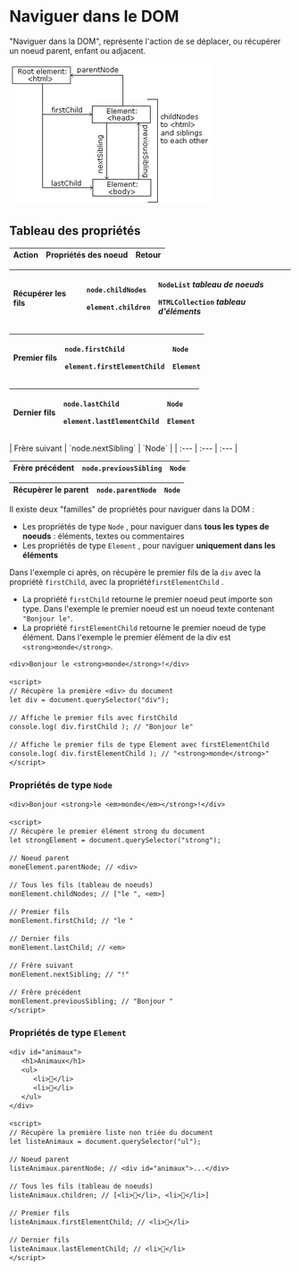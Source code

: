 # Naviguer dans le DOM

"Naviguer dans la DOM", représente l'action de se déplacer, ou récupérer un noeud parent, enfant ou adjacent.

![Propri&#xE9;t&#xE9;s de navigations DOM](../../.gitbook/assets/image.png)

## Tableau des propriétés

| Action | Propriétés des noeud | Retour |
| :--- | :--- | :--- |


<table>
  <thead>
    <tr>
      <th style="text-align:left">Récupérer les fils</th>
      <th style="text-align:left">
        <p><code>node.childNodes</code>
        </p>
        <p><code>element.children</code>
        </p>
      </th>
      <th style="text-align:left">
        <p><code>NodeList</code>  <em>tableau de noeuds</em>
        </p>
        <p><code>HTMLCollection</code>  <em>tableau d'éléments</em>
        </p>
      </th>
    </tr>
  </thead>
  <tbody></tbody>
</table><table>
  <thead>
    <tr>
      <th style="text-align:left">Premier fils</th>
      <th style="text-align:left">
        <p><code>node.firstChild</code>
        </p>
        <p><code>element.firstElementChild</code>
        </p>
      </th>
      <th style="text-align:left">
        <p><code>Node</code>
        </p>
        <p><code>Element</code>
        </p>
      </th>
    </tr>
  </thead>
  <tbody></tbody>
</table><table>
  <thead>
    <tr>
      <th style="text-align:left">Dernier fils</th>
      <th style="text-align:left">
        <p><code>node.lastChild</code>
        </p>
        <p><code>element.lastElementChild</code>
        </p>
      </th>
      <th style="text-align:left">
        <p><code>Node</code>
        </p>
        <p><code>Element</code>
        </p>
      </th>
    </tr>
  </thead>
  <tbody></tbody>
</table>| Frère suivant | `node.nextSibling` | `Node` |
| :--- | :--- | :--- |


| Frère précédent | `node.previousSibling` | `Node` |
| :--- | :--- | :--- |


| Récupèrer le parent | `node.parentNode` | `Node` |
| :--- | :--- | :--- |


Il existe deux "familles" de propriétés pour naviguer dans la DOM :

* Les propriétés de type  `Node` , pour naviguer dans **tous les types de noeuds** : éléments, textes ou  commentaires
* Les propriétés de type `Element` , pour naviguer **uniquement dans les éléments**

Dans l'exemple ci après, on récupère le premier fils de la `div` avec la propriété `firstChild`, avec la propriété`firstElementChild` .

* La propriété `firstChild` retourne le premier noeud peut importe son type. Dans l'exemple le premier noeud est un noeud texte contenant `"Bonjour le"`.
* La propriété `firstElementChild` retourne le premier noeud de type élément. Dans l'exemple le premier élément de la div est `<strong>monde</strong>`.

```markup
<div>Bonjour le <strong>monde</strong>!</div>

<script>
// Récupère la première <div> du document
let div = document.querySelector("div");

// Affiche le premier fils avec firstChild
console.log( div.firstChild ); // "Bonjour le" 

// Affiche le premier fils de type Element avec firstElementChild
console.log( div.firstElementChild ); // "<strong>monde</strong>"
</script>
```

### Propriétés de type `Node`

```markup
<div>Bonjour <strong>le <em>monde</em></strong>!</div>

<script>
// Récupère le premier élément strong du document
let strongElement = document.querySelector("strong");

// Noeud parent
moneElement.parentNode; // <div>

// Tous les fils (tableau de noeuds)
monElement.childNodes; // ["le ", <em>]

// Premier fils
monElement.firstChild; // "le "

// Dernier fils
monElement.lastChild; // <em>

// Frêre suivant
monElement.nextSibling; // "!"

// Frêre précédent
monElement.previousSibling; // "Bonjour "
</script>
```

### Propriétés de type `Element`

```markup
<div id="animaux">
   <h1>Animaux</h1>
   <ul>
      <li>🐔</li>
      <li>🐷</li>
   </ul>
</div>

<script>
// Récupère la première liste non triée du document
let listeAnimaux = document.querySelector("ul");

// Noeud parent
listeAnimaux.parentNode; // <div id="animaux">...</div>

// Tous les fils (tableau de noeuds)
listeAnimaux.children; // [<li>🐔</li>, <li>🐷</li>]

// Premier fils
listeAnimaux.firstElementChild; // <li>🐔</li>

// Dernier fils
listeAnimaux.lastElementChild; // <li>🐷</li>
</script>
```

